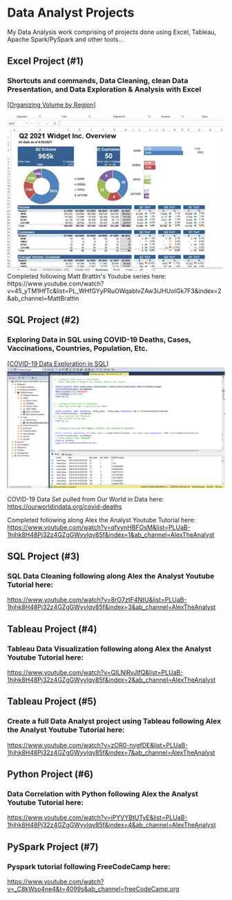 # Data Analyst Projects
My Data Analysis work comprising of projects done using Excel, Tableau, Apache Spark/PySpark and other tools...  

## Excel Project (#1)
### Shortcuts and commands, Data Cleaning, clean Data Presentation, and Data Exploration & Analysis with Excel
[[Organizing Volume by Region]](https://github.com/KevinGastelum/MyDataAnalystProjects/tree/main/1.%20Organizing%20Volume%20by%20Region)
<!-- ![](images/excel-img.jpg) -->
<img src="images/excel-img.jpg" width="500" >
Completed following Matt Brattin's Youtube series here:
<br> https://www.youtube.com/watch?v=45_yTM1HfTc&list=PL_WHfGYyPRuOWqablvZAw3iJHUoIGk7F3&index=2&ab_channel=MattBrattin


## SQL Project (#2) 
### Exploring Data in SQL using COVID-19 Deaths, Cases, Vaccinations, Countries, Population, Etc. 
[[COVID-19 Data Exploration in SQL]](https://github.com/KevinGastelum/MyDataAnalystProjects/tree/main/2.%20COVID-19%20Data%20Exploration%20in%20SQL)
<img src="images/SQLProject1.png" width="900" >

COVID-19 Data Set pulled from Our World in Data here:
https://ourworldindata.org/covid-deaths

Completed following along Alex the Analyst Youtube Tutorial here:
<br> https://www.youtube.com/watch?v=qfyynHBFOsM&list=PLUaB-1hjhk8H48Pj32z4GZgGWyylqv85f&index=1&ab_channel=AlexTheAnalyst


## SQL Project (#3)
### SQL Data Cleaning following along Alex the Analyst Youtube Tutorial here:
https://www.youtube.com/watch?v=8rO7ztF4NtU&list=PLUaB-1hjhk8H48Pj32z4GZgGWyylqv85f&index=3&ab_channel=AlexTheAnalyst


## Tableau Project (#4)
### Tableau Data Visualization following along Alex the Analyst Youtube Tutorial here:
https://www.youtube.com/watch?v=QILNlRvJlfQ&list=PLUaB-1hjhk8H48Pj32z4GZgGWyylqv85f&index=2&ab_channel=AlexTheAnalyst


## Tableau Project (#5)
### Create a full Data Analyst project using Tableau following Alex the Analyst Youtube Tutorial here:
https://www.youtube.com/watch?v=zOR0-nygfDE&list=PLUaB-1hjhk8H48Pj32z4GZgGWyylqv85f&index=7&ab_channel=AlexTheAnalyst


<!-- ## PowerBi Project (#6) 
### Data Analysis in Power BI course offered by Microsoft
https://docs.microsoft.com/en-us/learn/paths/perform-analytics-power-bi/
-->

## Python Project (#6)
### Data Correlation with Python following Alex the Analyst Youtube Tutorial here:
https://www.youtube.com/watch?v=iPYVYBtUTyE&list=PLUaB-1hjhk8H48Pj32z4GZgGWyylqv85f&index=4&ab_channel=AlexTheAnalyst


## PySpark Project (#7)
### Pyspark tutorial following FreeCodeCamp here:
https://www.youtube.com/watch?v=_C8kWso4ne4&t=4099s&ab_channel=freeCodeCamp.org

